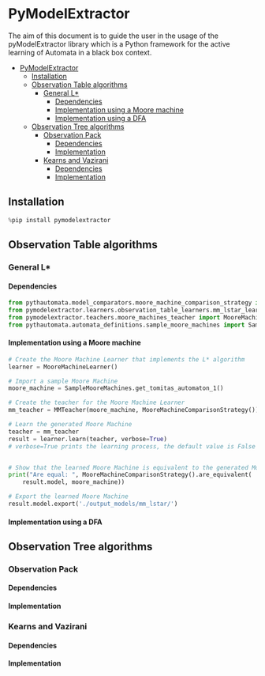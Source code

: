 # PyModelExtractor <!-- TOC ignore:true -->

The aim of this document is to guide the user in the usage of the pyModelExtractor library which is a Python framework for the active learning of Automata in a black box context.

<!-- TOC -->

- [PyModelExtractor ](#pymodelextractor-)
  - [Installation](#installation)
  - [Observation Table algorithms](#observation-table-algorithms)
    - [General L\*](#general-l)
      - [Dependencies](#dependencies)
      - [Implementation using a Moore machine](#implementation-using-a-moore-machine)
      - [Implementation using a DFA](#implementation-using-a-dfa)
  - [Observation Tree algorithms](#observation-tree-algorithms)
    - [Observation Pack](#observation-pack)
      - [Dependencies](#dependencies-1)
      - [Implementation](#implementation)
    - [Kearns and Vazirani](#kearns-and-vazirani)
      - [Dependencies](#dependencies-2)
      - [Implementation](#implementation-1)

<!-- /TOC -->

## Installation

```python
%pip install pymodelextractor
```

## Observation Table algorithms

### General L*

#### Dependencies

```python
from pythautomata.model_comparators.moore_machine_comparison_strategy import MooreMachineComparisonStrategy
from pymodelextractor.learners.observation_table_learners.mm_lstar_learner import MMLStarLearner as MooreMachineLearner
from pymodelextractor.teachers.moore_machines_teacher import MooreMachineTeacher as MMTeacher
from pythautomata.automata_definitions.sample_moore_machines import SampleMooreMachines
```

#### Implementation using a Moore machine

```python
# Create the Moore Machine Learner that implements the L* algorithm
learner = MooreMachineLearner()

# Import a sample Moore Machine
moore_machine = SampleMooreMachines.get_tomitas_automaton_1()

# Create the teacher for the Moore Machine Learner
mm_teacher = MMTeacher(moore_machine, MooreMachineComparisonStrategy())

# Learn the generated Moore Machine
teacher = mm_teacher
result = learner.learn(teacher, verbose=True) 
# verbose=True prints the learning process, the default value is False


# Show that the learned Moore Machine is equivalent to the generated Moore Machine
print("Are equal: ", MooreMachineComparisonStrategy().are_equivalent(
    result.model, moore_machine))

# Export the learned Moore Machine
result.model.export('./output_models/mm_lstar/')
```

#### Implementation using a DFA

## Observation Tree algorithms

### Observation Pack

#### Dependencies

#### Implementation

### Kearns and Vazirani

#### Dependencies

#### Implementation